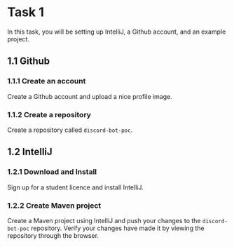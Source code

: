  # Task 1
 
 In this task, you will be setting up IntelliJ, a Github account, and an example project.
 
 
 ## 1.1 Github
 
 ### 1.1.1 Create an account
 Create a Github account and upload a nice profile image.
 
 ### 1.1.2 Create a repository
 Create a repository called `discord-bot-poc`.
 
 
 ## 1.2 IntelliJ
 
 ### 1.2.1 Download and Install
 Sign up for a student licence and install IntelliJ.
 
 ### 1.2.2 Create Maven project
 Create a Maven project using IntelliJ and push your changes to the `discord-bot-poc` repository.
 Verify your changes have made it by viewing the repository through the browser.
 
